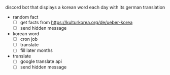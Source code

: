 discord bot that displays a korean word each day with its german translation

- random fact
  - [ ] get facts from https://kulturkorea.org/de/ueber-korea
  - [ ] send hidden message
- korean word
  - [ ] cron job
  - [ ] translate
  - [ ] fill later months
- translate
  - [ ] google translate api
  - [ ] send hidden message